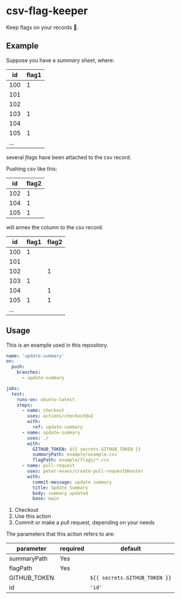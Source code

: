 # csv-flag-keeper

Keep flags on your records 📃.

## Example

Suppose you have a _summary sheet_, where:

| id  | flag1 |
| --- | ----- |
| 100 | 1     |
| 101 |       |
| 102 |       |
| 103 | 1     |
| 104 |       |
| 105 | 1     |
| ... |       |

several _flags_ have been attached to the csv record.

Pushing csv like this:

| id  | flag2 |
| --- | ----- |
| 102 | 1     |
| 104 | 1     |
| 105 | 1     |

will annex the column to the csv record.

| id  | flag1 | flag2 |
| --- | ----- | ----- |
| 100 | 1     |       |
| 101 |       |       |
| 102 |       | 1     |
| 103 | 1     |       |
| 104 |       | 1     |
| 105 | 1     | 1     |
| ... |       |       |

## Usage

This is an example used in this repository.

```yml
name: 'update-summary'
on:
  push:
    branches:
      - update-summary

jobs:
  test:
    runs-on: ubuntu-latest
    steps:
      - name: checkout
        uses: actions/checkout@v2
        with:
          ref: update-summary
      - name: update-summary
        uses: ./
        with:
          GITHUB_TOKEN: ${{ secrets.GITHUB_TOKEN }}
          summaryPath: example/example.csv
          flagPath: example/flags/*.csv
      - name: pull-request
        uses: peter-evans/create-pull-request@master
        with:
          commit-message: update summary
          title: Update Summary
          body: summary updated
          base: main
```

1. Checkout
2. Use this action
3. Commit or make a pull request, depending on your needs

The parameters that this action refers to are:

| parameter    | required | default                       |
| ------------ | -------- | ----------------------------- |
| summaryPath  | Yes      |                               |
| flagPath     | Yes      |                               |
| GITHUB_TOKEN |          | `${{ secrets.GITHUB_TOKEN }}` |
| id           |          | `'id'`                        |
